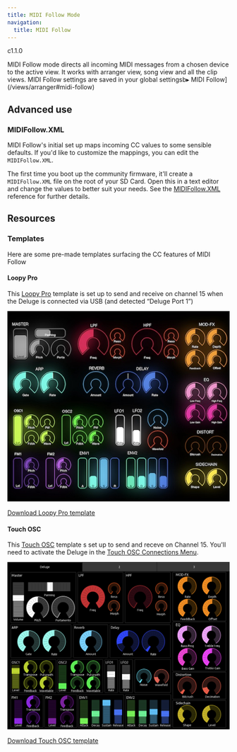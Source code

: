 ```yaml
---
title: MIDI Follow Mode
navigation:
  title: MIDI Follow
---
```


<added-in>c1.1.0</added-in>

MIDI Follow mode directs all incoming MIDI messages from a chosen device to the
active view. It works with arranger view, song view and all the clip views. MIDI
Follow settings are saved in your global settingsb▸ MIDI Follow](/views/arranger#midi-follow)

## Advanced use

### MIDIFollow.XML

MIDI Follow's initial set up maps incoming CC values to some sensible
defaults. If you'd like to customize the mappings, you can edit the `MIDIFollow.XML`.

The first time you boot up the community firmware, it'll create a
`MIDIFollow.XML` file on the root of your SD Card. Open this in a text editor
and change the values to better suit your needs. See the
[MIDIFollow.XML](/reference/midi-follow-xml/) reference for further details.

## Resources

### Templates

Here are some pre-made templates surfacing the CC features of MIDI Follow

#### Loopy Pro

This [Loopy Pro](https://loopypro.com) template is set up to send and receive on
channel 15 when the Deluge is connected via USB (and detected “Deluge Port 1”)

![](https://github.com/SynthstromAudible/DelugeFirmware/blob/316279c5e091cdeb7d50828e407789966fb53abc/contrib/midi_follow/loopy_pro/loopy-pro-template-snapshot.jpg?raw=true)

[Download Loopy Pro template](https://github.com/SynthstromAudible/DelugeFirmware/blob/community/contrib/midi_follow/loopy_pro/Deluge%20Midi%20Follow.lpproj.zip)

#### Touch OSC

This [Touch OSC](https://hexler.net/touchosc/) template s set up to send and
receve on Channel 15. You'll need to activate the Deluge in the [Touch OSC
Connections Menu](https://hexler.net/touchosc/manual/connections-osc).

![](https://github.com/SynthstromAudible/DelugeFirmware/blob/4cc496a5ca06616e9c75a334f08deead837cbf29/contrib/midi_follow/touch_osc/touch_osc.png?raw=true)

[Download Touch OSC template](https://github.com/SynthstromAudible/DelugeFirmware/blob/community/contrib/midi_follow/touch_osc/Deluge.tosc)
